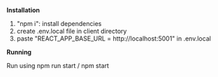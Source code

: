**Installation**
1. "npm i": install dependencies
2. create .env.local file in client directory
3. paste "REACT_APP_BASE_URL = http://localhost:5001" in .env.local

**Running**

Run using npm run start / npm start
